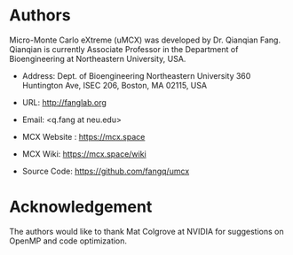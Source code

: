 # Authors

Micro-Monte Carlo eXtreme (uMCX) was developed by Dr. Qianqian Fang.
Qianqian is currently Associate Professor in the 
Department of Bioengineering at Northeastern University, USA.

- Address: Dept. of Bioengineering
  Northeastern University
  360 Huntington Ave, ISEC 206, Boston, MA 02115, USA
- URL: http://fanglab.org
- Email: <q.fang at neu.edu>

- MCX Website : https://mcx.space
- MCX Wiki:     https://mcx.space/wiki
- Source Code:  https://github.com/fangq/umcx


# Acknowledgement

The authors would like to thank Mat Colgrove at NVIDIA for suggestions on
OpenMP and code optimization.
